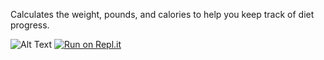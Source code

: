 Calculates the weight, pounds, and calories to help you keep track of diet progress.

![Alt Text](https://media.giphy.com/media/H6hZQgKR50nOlOVbT1/giphy.gif)
[![Run on Repl.it](https://repl.it/badge/github/Kenolise/caloriecalculator)](https://repl.it/github/Kenolise/caloriecalculator)